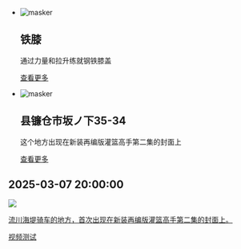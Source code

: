 <!--$layout: block-->
<!--$lang: zh_CN--> 
<!--$en_US: /English/--> 
<!--$ja_JP: /日本語/--> 
<!--#Features-->
  <!--$class:mt alt-->  
  * ![masker](/简体中文/探索/铁膝/Resources/Power.jpg) 
    ## 铁膝
    通过力量和拉升练就钢铁膝盖
     
    [查看更多](/简体中文/探索/铁膝/README.html?theme=brand&class=mt)
 * ![masker](/Resources/m11.jpg)  
    ## 县镰仓市坂ノ下35-34
    这个地方出现在新装再编版灌篮高手第二集的封面上
     
    [查看更多](/简体中文/世界那么大/神奈川.md?theme=brand&class=mt) 
 
<!--Features #-->

 
<!--#Timeline-->  
<!--$lang: zh_CN--> 
<!--$widget: 简体中文/最新.html--> 
## 2025-03-07 20:00:00
 
   ![](https://seedunk.com/media/sd-github-page/sd-kamakura-seaside-park-02.rw-224.ch-700.cy-100.jpg) 
    
   [流川海堤骑车的地方，首次出现在新装再编版灌篮高手第二集的封面上。](/简体中文/SLAMDUNK/神奈川.md?theme=brand&class=mt#sd-kamakura-seaside-park) 

   
   [视频测试](https://seedunk.com/media/github-seedunk/t9929.mp4?video=default)
 
<!--Timeline#-->
 

 